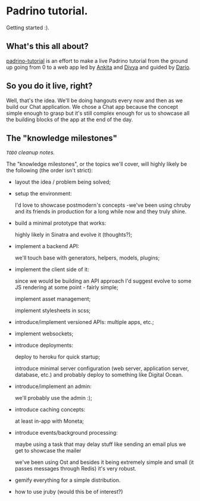# Padrino tutorial.

Getting started :).

## What's this all about?

[padrino-tutorial](https://github.com/padrino-tutorial) is an effort to make a live Padrino tutorial from the ground up going from 0 to a web app led by [Ankita](https://github.com/ankitashukla) and [Divya](https://github.com/divyaupadhyay) and guided by [Darío](https://github.com/dariocravero).

## So you do it live, right?

Well, that's the idea. We'll be doing hangouts every now and then as we build our Chat application.
We chose a Chat app because the concept simple enough to grasp but it's still complex enough for us to showcase all the building blocks of the app at the end of the day.

## The "knowledge milestones"

*`TODO` cleanup notes.*

The "knowledge milestones", or the topics we'll cover, will highly likely be the following (the order isn't strict):

- layout the idea / problem being solved;

- setup the environment:

    I'd love to showcase postmodern's concepts -we've been using chruby and its friends in production for a long while now and they truly shine.

- build a minimal prototype that works:

    highly likely in Sinatra and evolve it (thoughts?);

- implement a backend API:

    we'll touch base with generators, helpers, models, plugins;

- implement the client side of it:

    since we would be building an API approach I'd suggest evolve to some JS rendering at some point - fairly simple;

    implement asset management;

    implement stylesheets in scss;

- introduce/implement versioned APIs:
    multiple apps, etc.;

- implement websockets;

- introduce deployments:

    deploy to heroku for quick startup;

    introduce minimal server configuration (web server, application server, database, etc.) and probably deploy to something
    like Digital Ocean.

- introduce/implement an admin:

    we'll probably use the admin :);

- introduce caching concepts:

    at least in-app with Moneta;

- introduce events/background processing:

    maybe using a task that may delay stuff like sending an email plus we get to showcase the mailer

    we've been using Ost and besides it being extremely simple and small (it passes messages through Redis) it's very robust.

- gemify everything for a simple distribution.

- how to use jruby (would this be of interest?)
